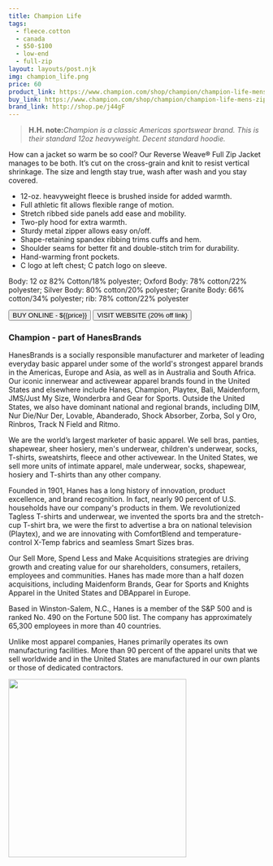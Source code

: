```yaml
---
title: Champion Life
tags:
  - fleece.cotton
  - canada
  - $50-$100
  - low-end 
  - full-zip
layout: layouts/post.njk
img: champion_life.png
price: 60
product_link: https://www.champion.com/shop/champion/champion-life-mens-zip-jacket-gf6945?categoryId=21218
buy_link: https://www.champion.com/shop/champion/champion-life-mens-zip-jacket-gf6945?categoryId=21218
brand_link: http://shop.pe/j44gF
---
```

<div class="col col-sm-8">

<p>
<blockquote>
<strong>H.H. note:</strong><i>Champion is a classic Americas sportswear brand. This is their standard 12oz heavyweight. Decent standard hoodie.</i>
</blockquote>
</p>    

How can a jacket so warm be so cool? Our Reverse Weave® Full Zip Jacket manages to be both. It’s cut on the cross-grain and knit to resist vertical shrinkage. The size and length stay true, wash after wash and you stay covered.

* 12-oz. heavyweight fleece is brushed inside for added warmth.
* Full athletic fit allows flexible range of motion.
* Stretch ribbed side panels add ease and mobility.
* Two-ply hood for extra warmth.
* Sturdy metal zipper allows easy on/off.
* Shape-retaining spandex ribbing trims cuffs and hem.
* Shoulder seams for better fit and double-stitch trim for durability.
* Hand-warming front pockets.
* C logo at left chest; C patch logo on sleeve.


Body: 12 oz 82% Cotton/18% polyester; Oxford Body: 78% cotton/22% polyester; Silver Body: 80% cotton/20% polyester; Granite Body: 66% cotton/34% polyester; rib: 78% cotton/22% polyester

<p>
    <a href='{{buy_link}}'><button class="button-primary-outlined button-round">BUY ONLINE - ${{price}}</button></a>
    <a href='{{brand_link}}'><button class="button-primary-outlined button-round">VISIT WEBSITE (20% off link)</button></a>
</p>

### Champion - part of HanesBrands
<p>HanesBrands is a socially responsible manufacturer and marketer of leading everyday basic apparel under some of the world's strongest apparel brands in the Americas, Europe and Asia, as well as in Australia and South Africa. Our iconic innerwear and activewear apparel brands found in the United States and elsewhere include Hanes, Champion, Playtex, Bali, Maidenform, JMS/Just My Size, Wonderbra and Gear for Sports. Outside the United States, we also have dominant national and regional brands, including DIM, Nur Die/Nur Der, Lovable, Abanderado, Shock Absorber, Zorba, Sol y Oro, Rinbros, Track N Field and Ritmo.

We are the world’s largest marketer of basic apparel. We sell bras, panties, shapewear, sheer hosiery, men's underwear, children's underwear, socks, T-shirts, sweatshirts, fleece and other activewear. In the United States, we sell more units of intimate apparel, male underwear, socks, shapewear, hosiery and T-shirts than any other company.

Founded in 1901, Hanes has a long history of innovation, product excellence, and brand recognition. In fact, nearly 90 percent of U.S. households have our company's products in them. We revolutionized Tagless T-shirts and underwear, we invented the sports bra and the stretch-cup T-shirt bra, we were the first to advertise a bra on national television (Playtex), and we are innovating with ComfortBlend and temperature-control X-Temp fabrics and seamless Smart Sizes bras.

Our Sell More, Spend Less and Make Acquisitions strategies are driving growth and creating value for our shareholders, consumers, retailers, employees and communities. Hanes has made more than a half dozen acquisitions, including Maidenform Brands, Gear for Sports and Knights Apparel in the United States and DBApparel in Europe.

Based in Winston-Salem, N.C., Hanes is a member of the S&P 500 and is ranked No. 490 on the Fortune 500 list. The company has approximately 65,300 employees in more than 40 countries.

Unlike most apparel companies, Hanes primarily operates its own manufacturing facilities. More than 90 percent of the apparel units that we sell worldwide and in the United States are manufactured in our own plants or those of dedicated contractors. ﻿</p>

</div>

<div class="col col-sm-4 float-right">
        <img src='/img/{{img}}' height='350' class="float-left">
</div>